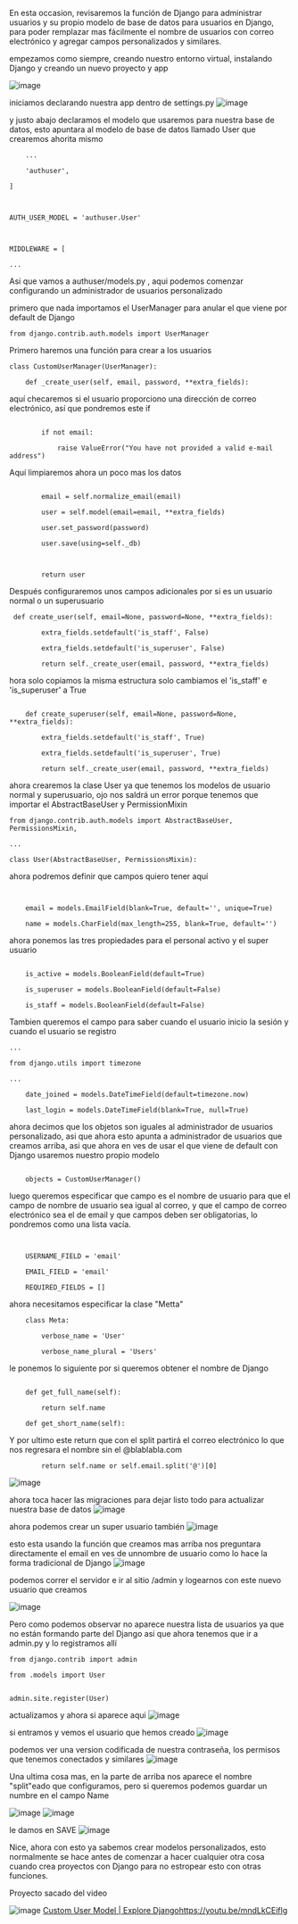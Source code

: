 En  esta occasion, revisaremos la función de Django para administrar usuarios y su propio modelo de base de datos para usuarios  en Django, para poder remplazar mas fácilmente el nombre de usuarios con correo electrónico y agregar campos personalizados y similares.

empezamos como siempre, creando nuestro entorno virtual, instalando Django y creando un nuevo proyecto y app

![image](IMG%20README/Pasted%20image%2020220725130537.png)


iniciamos declarando nuestra app dentro de settings.py 
![image](IMG%20README/Pasted%20image%2020220725132926.png)

y justo abajo declaramos el modelo que usaremos para nuestra base de datos, esto apuntara al modelo de base de datos llamado User que crearemos ahorita mismo

```
	...
	
    'authuser',

]

  

AUTH_USER_MODEL = 'authuser.User'

  

MIDDLEWARE = [

...
```

Asi que vamos a authuser/models.py , aqui podemos comenzar configurando un administrador de usuarios personalizado

primero que nada importamos el UserManager para anular el que viene por default de Django

``from django.contrib.auth.models import UserManager``

Primero haremos una función para crear a los usuarios
```
class CustomUserManager(UserManager):

    def _create_user(self, email, password, **extra_fields):
```

aquí checaremos si el usuario proporciono una dirección de correo electrónico, así que pondremos este if
```

        if not email:

            raise ValueError("You have not provided a valid e-mail address")

```

Aquí limpiaremos ahora un poco mas los datos
```

        email = self.normalize_email(email)

        user = self.model(email=email, **extra_fields)

        user.set_password(password)

        user.save(using=self._db)

  

        return user
```

Después configuraremos unos campos adicionales por si es un usuario normal o un superusuario
```
 def create_user(self, email=None, password=None, **extra_fields):

        extra_fields.setdefault('is_staff', False)

        extra_fields.setdefault('is_superuser', False)

        return self._create_user(email, password, **extra_fields)
```

hora solo copiamos la misma estructura solo cambiamos el 'is_staff' e 'is_superuser' a True
```

    def create_superuser(self, email=None, password=None, **extra_fields):

        extra_fields.setdefault('is_staff', True)

        extra_fields.setdefault('is_superuser', True)

        return self._create_user(email, password, **extra_fields)
```

ahora crearemos la clase User ya que tenemos los modelos de usuario normal y superusuario, ojo nos saldrá un error porque tenemos que importar el AbstractBaseUser y PermissionMixin
```
from django.contrib.auth.models import AbstractBaseUser, PermissionsMixin,

...

class User(AbstractBaseUser, PermissionsMixin):
````
ahora podremos definir que campos quiero tener aquí
```


    email = models.EmailField(blank=True, default='', unique=True)

    name = models.CharField(max_length=255, blank=True, default='')

```

ahora ponemos las tres propiedades para el personal activo y el super usuario
```

    is_active = models.BooleanField(default=True)

    is_superuser = models.BooleanField(default=False)

    is_staff = models.BooleanField(default=False)
```

Tambien queremos el campo para saber cuando el usuario inicio la sesión y cuando el usuario se registro
```
...

from django.utils import timezone

...

    date_joined = models.DateTimeField(default=timezone.now)

    last_login = models.DateTimeField(blank=True, null=True)

```

ahora decimos que los objetos son iguales al administrador de usuarios personalizado, asi que ahora  esto apunta a administrador de usuarios que creamos arriba, asi que ahora en ves de usar el que viene de default con Django usaremos nuestro propio modelo
```

    objects = CustomUserManager()
```
luego queremos especificar que campo es el nombre de usuario para que el campo de nombre de usuario sea igual al correo, y que el campo de correo electrónico sea el de email y que campos deben ser obligatorias, lo pondremos como una lista vacía.
```
  

    USERNAME_FIELD = 'email'

    EMAIL_FIELD = 'email'

    REQUIRED_FIELDS = []
```

ahora necesitamos especificar la clase "Metta"
```
    class Meta:

        verbose_name = 'User'

        verbose_name_plural = 'Users'
```
le ponemos lo siguiente por si queremos obtener el nombre de Django
```

    def get_full_name(self):

        return self.name

    def get_short_name(self):
```
Y por ultimo este return que con el split partirá el correo electrónico lo que nos regresara el nombre sin el @blablabla.com
```
        return self.name or self.email.split('@')[0]
```

![image](IMG%20README/Pasted%20image%2020220725163625.png)

ahora toca hacer las migraciones para dejar listo todo para actualizar nuestra base de datos
![image](IMG%20README/Pasted%20image%2020220725145122.png)

ahora podemos crear un super usuario también
![image](IMG%20README/Pasted%20image%2020220725154150.png)

esto esta usando la función que creamos mas arriba nos preguntara directamente el email en ves de unnombre de usuario como lo hace la forma tradicional de Django
![image](IMG%20README/Pasted%20image%2020220725154223.png)

podemos correr el servidor e ir al sitio /admin y logearnos con este nuevo usuario que creamos

![image](IMG%20README/Pasted%20image%2020220725154410.png)

Pero como podemos observar no aparece nuestra lista de usuarios ya que no están formando parte del Django asi que ahora tenemos que ir a admin.py y lo registramos allí
```
from django.contrib import admin

from .models import User
  

admin.site.register(User)
```

actualizamos y ahora si aparece aqui
![image](IMG%20README/Pasted%20image%2020220725164455.png)

si entramos y vemos el usuario que hemos creado
![image](IMG%20README/Pasted%20image%2020220725164521.png)

podemos ver una version codificada de nuestra contraseña, los permisos que tenemos conectados y similares
![image](IMG%20README/Pasted%20image%2020220725164614.png)

Una ultima cosa mas, en la parte de arriba nos aparece el nombre "split"eado que configuramos, pero si queremos podemos guardar un numbre en el campo Name

![image](IMG%20README/Pasted%20image%2020220725164744.png)
![image](IMG%20README/Pasted%20image%2020220725164918.png)

le damos en SAVE
![image](IMG%20README/Pasted%20image%2020220725164934.png)

Nice, ahora con esto ya sabemos crear modelos personalizados, esto normalmente  se hace antes de comenzar  a hacer cualquier otra cosa cuando crea proyectos con Django para no estropear esto con otras funciones.

Proyecto sacado del video

![image](IMG%20README/Pasted%20image%2020220725165710.png)
[Custom User Model | Explore Django](https://youtu.be/mndLkCEiflg)https://youtu.be/mndLkCEiflg

